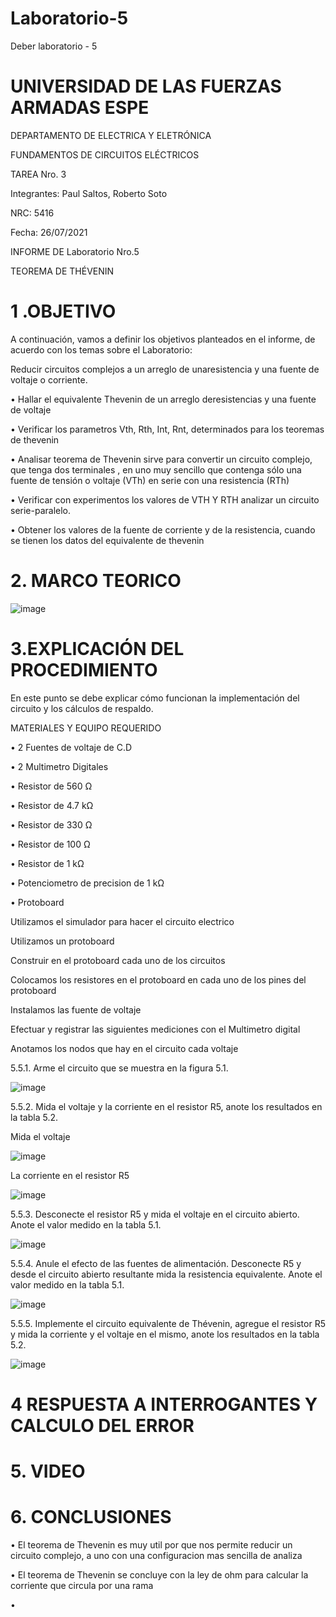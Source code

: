 # Laboratorio-5

Deber laboratorio - 5

# UNIVERSIDAD DE LAS FUERZAS ARMADAS ESPE

DEPARTAMENTO DE ELECTRICA Y ELETRÓNICA

FUNDAMENTOS DE CIRCUITOS ELÉCTRICOS

TAREA Nro. 3

Integrantes: Paul Saltos, Roberto Soto

NRC: 5416

Fecha: 26/07/2021

INFORME DE Laboratorio Nro.5 

TEOREMA DE THÉVENIN

# 1 .OBJETIVO

A continuación, vamos a definir los objetivos planteados en el informe, de acuerdo con los temas sobre el Laboratorio:

Reducir circuitos complejos a un arreglo de unaresistencia y una fuente de voltaje o corriente.

• Hallar el equivalente Thevenin de un arreglo deresistencias y una fuente de voltaje

• Verificar los parametros Vth, Rth, Int, Rnt, determinados para los teoremas de thevenin

• Analisar teorema de Thevenin sirve para convertir un circuito complejo, que tenga dos terminales , en uno muy sencillo que contenga sólo una fuente de tensión o voltaje (VTh) en serie con una resistencia (RTh)

• Verificar con experimentos los valores de VTH Y RTH analizar un circuito serie-paralelo.

• Obtener los valores de la fuente de corriente y de la resistencia, cuando se tienen los datos del equivalente de thevenin

# 2. MARCO TEORICO

![image](https://user-images.githubusercontent.com/85178869/126939959-db61f656-2dca-44e0-826d-91a6c61ff739.png)


# 3.EXPLICACIÓN DEL PROCEDIMIENTO

En este punto se debe explicar cómo funcionan la implementación del circuito y los cálculos de respaldo.

MATERIALES Y EQUIPO REQUERIDO

• 2 Fuentes de voltaje de C.D

• 2 Multimetro Digitales

• Resistor de 560 Ω

• Resistor de 4.7 kΩ

• Resistor de 330 Ω

• Resistor de 100 Ω

• Resistor de 1 kΩ

• Potenciometro de precision de 1 kΩ

• Protoboard

Utilizamos el simulador para hacer el circuito electrico

Utilizamos un protoboard

Construir en el protoboard cada uno de los circuitos

Colocamos los resistores en el protoboard en cada uno de los pines del protoboard

Instalamos las  fuente de voltaje

Efectuar y registrar las siguientes mediciones con el Multimetro digital

Anotamos los nodos que hay en el circuito cada voltaje 

5.5.1. Arme el circuito que se muestra en la figura 5.1.

![image](https://user-images.githubusercontent.com/85178869/126942136-2c132b62-0682-4e7a-97af-7f9d55f5a5f4.png)

5.5.2. Mida el voltaje y la corriente en el resistor R5, anote los resultados en la tabla 5.2.

Mida el voltaje

![image](https://user-images.githubusercontent.com/85178869/126942585-bc7bd851-386a-40fd-a432-e1e846fb51b2.png)

La corriente en el resistor R5

![image](https://user-images.githubusercontent.com/85178869/126942317-19bbc907-4771-4a1d-9a88-6dc987e226c5.png)

5.5.3. Desconecte el resistor R5 y mida el voltaje en el circuito abierto. Anote el valor medido en la tabla 5.1.

![image](https://user-images.githubusercontent.com/85178869/126942882-17564e75-f8e0-4fb2-8dd0-e78571907bbe.png)

5.5.4. Anule el efecto de las fuentes de alimentación. Desconecte R5 y desde el circuito abierto resultante mida la resistencia equivalente. Anote el valor medido en la tabla 5.1.

![image](https://user-images.githubusercontent.com/85178869/126943136-020fc952-bf99-429d-a254-6beabb4a6126.png)

5.5.5. Implemente el circuito equivalente de Thévenin, agregue el resistor R5 y mida la corriente y el voltaje en el mismo, anote los resultados en la tabla 5.2.

![image](https://user-images.githubusercontent.com/85178869/126944698-64c67760-03b4-4936-b01e-de3fdc2a855c.png)

# 4 RESPUESTA A INTERROGANTES Y CALCULO DEL ERROR



# 5. VIDEO

# 6. CONCLUSIONES 

• El teorema de Thevenin es muy util por que  nos  permite  reducir  un  circuito complejo, a uno con una configuracion mas sencilla de analiza

• El  teorema  de  Thevenin  se  concluye con  la  ley  de  ohm  para  calcular  la corriente que circula por una rama

•

